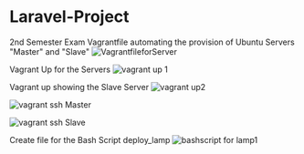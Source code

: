 # Laravel-Project
2nd Semester Exam
Vagrantfile automating the provision of Ubuntu Servers "Master" and "Slave"
![VagrantfileforServer](https://github.com/Adeexy/Laravel-Project/assets/151438215/aabee7c2-5d02-4027-bc11-1f0d81341d80)

Vagrant Up for the Servers
![vagrant up 1](https://github.com/Adeexy/Laravel-Project/assets/151438215/5aec4bd9-a4d1-4d6b-9325-8cfcb16b193f)

Vagrant up showing the Slave Server
![vagrant up2](https://github.com/Adeexy/Laravel-Project/assets/151438215/c5c819d7-419f-4598-9f4d-053cb5e85cbd)


![vagrant ssh Master](https://github.com/Adeexy/Laravel-Project/assets/151438215/2af6f90c-9347-4a73-9396-d2ca696f3005)

![vagrant ssh Slave](https://github.com/Adeexy/Laravel-Project/assets/151438215/c1f9f95e-afa4-4e9e-8073-2adcebd2e8df)


Create file for the Bash Script deploy_lamp
![bashscript for lamp1](https://github.com/Adeexy/Laravel-Project/assets/151438215/ea046867-4c53-48c8-a781-4cc027e6f07b)

